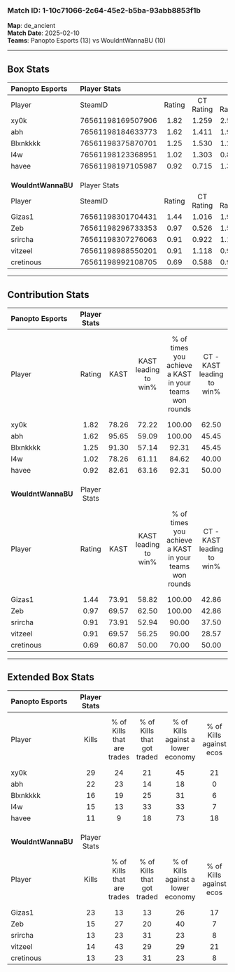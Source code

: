 ### Match ID: 1-10c71066-2c64-45e2-b5ba-93abb8853f1b  
**Map**: de_ancient  
**Match Date**: 2025-02-10  
**Teams**: Panopto Esports (13) vs WouldntWannaBU (10)  

---  

## Box Stats  

| **Panopto Esports** | Player Stats      |        |           |          |       |       |       |         |        |      |     |
| :- | :- | :-: | :-: | :-: | :-: | :-: | :-: | :-: | :-: | :-: | :-: |
| Player              | SteamID           | Rating | CT Rating | T Rating | KAST  |  ADR  | Kills | Assists | Deaths | K/D  | HS% |
| xy0k                | 76561198169507906 |  1.82  |   1.259   |  2.579   | 78.26 | 125.2 |  29   |    5    |   14   | 2.07 | 62  |
| abh                 | 76561198184633773 |  1.62  |   1.411   |  1.992   | 95.65 | 109.7 |  22   |   13    |   16   | 1.38 | 72  |
| Blxnkkkk            | 76561198375870701 |  1.25  |   1.530   |  1.235   | 91.30 | 70.2  |  16   |   10    |   15   | 1.07 | 25  |
| l4w                 | 76561198123368951 |  1.02  |   1.303   |  0.865   | 78.26 | 68.4  |  15   |    6    |   18   | 0.83 | 40  |
| havee               | 76561198197105987 |  0.92  |   0.715   |  1.358   | 82.61 | 53.7  |  11   |    5    |   15   | 0.73 | 54  |
|                     |                   |        |           |          |       |       |       |         |        |      |     |
|                     |                   |        |           |          |       |       |       |         |        |      |     |
|                     |                   |        |           |          |       |       |       |         |        |      |     |
| **WouldntWannaBU**  | Player Stats      |        |           |          |       |       |       |         |        |      |     |
| Player              | SteamID           | Rating | CT Rating | T Rating | KAST  |  ADR  | Kills | Assists | Deaths | K/D  | HS% |
| Gizas1              | 76561198301704431 |  1.44  |   1.016   |  1.973   | 73.91 | 101.3 |  23   |    6    |   16   | 1.44 | 56  |
| Zeb                 | 76561198296733353 |  0.97  |   0.526   |  1.596   | 69.57 | 73.1  |  15   |    9    |   19   | 0.79 | 40  |
| srircha             | 76561198307276063 |  0.91  |   0.922   |  1.102   | 73.91 | 52.0  |  13   |    5    |   16   | 0.81 | 15  |
| vitzeel             | 76561198988550201 |  0.91  |   1.118   |  0.950   | 69.57 | 70.4  |  14   |    7    |   19   | 0.74 | 28  |
| cretinous           | 76561198992108705 |  0.69  |   0.588   |  0.924   | 60.87 | 64.9  |  13   |    5    |   23   | 0.57 | 61  |
---  

## Contribution Stats  

| **Panopto Esports** | Player Stats |       |                      |                                                        |                           |                                                             |                          |                                                            |
| :- | :-: | :-: | :-: | :-: | :-: | :-: | :-: | :-: |
| Player              |    Rating    | KAST  | KAST leading to win% | % of times you achieve a KAST in your teams won rounds | CT - KAST leading to win% | CT - % of times you achieve a KAST in your teams won rounds | T - KAST leading to win% | T - % of times you achieve a KAST in your teams won rounds |
| xy0k                |     1.82     | 78.26 |        72.22         |                         100.00                         |           62.50           |                           100.00                            |          80.00           |                           100.00                           |
| abh                 |     1.62     | 95.65 |        59.09         |                         100.00                         |           45.45           |                           100.00                            |          72.73           |                           100.00                           |
| Blxnkkkk            |     1.25     | 91.30 |        57.14         |                         92.31                          |           45.45           |                           100.00                            |          70.00           |                           87.50                            |
| l4w                 |     1.02     | 78.26 |        61.11         |                         84.62                          |           40.00           |                            80.00                            |          87.50           |                           87.50                            |
| havee               |     0.92     | 82.61 |        63.16         |                         92.31                          |           50.00           |                            80.00                            |          72.73           |                           100.00                           |
|                     |              |       |                      |                                                        |                           |                                                             |                          |                                                            |
|                     |              |       |                      |                                                        |                           |                                                             |                          |                                                            |
|                     |              |       |                      |                                                        |                           |                                                             |                          |                                                            |
| **WouldntWannaBU**  | Player Stats |       |                      |                                                        |                           |                                                             |                          |                                                            |
| Player              |    Rating    | KAST  | KAST leading to win% | % of times you achieve a KAST in your teams won rounds | CT - KAST leading to win% | CT - % of times you achieve a KAST in your teams won rounds | T - KAST leading to win% | T - % of times you achieve a KAST in your teams won rounds |
| Gizas1              |     1.44     | 73.91 |        58.82         |                         100.00                         |           42.86           |                           100.00                            |          70.00           |                           100.00                           |
| Zeb                 |     0.97     | 69.57 |        62.50         |                         100.00                         |           42.86           |                           100.00                            |          77.78           |                           100.00                           |
| srircha             |     0.91     | 73.91 |        52.94         |                         90.00                          |           37.50           |                           100.00                            |          66.67           |                           85.71                            |
| vitzeel             |     0.91     | 69.57 |        56.25         |                         90.00                          |           28.57           |                            66.67                            |          77.78           |                           100.00                           |
| cretinous           |     0.69     | 60.87 |        50.00         |                         70.00                          |           50.00           |                           100.00                            |          50.00           |                           57.14                            |
---  

## Extended Box Stats  

| **Panopto Esports** | Player Stats |                            |                            |                                    |                         |                              |                                 |        |                             |                                     |                          |                               |                            |
| :- | :-: | :-: | :-: | :-: | :-: | :-: | :-: | :-: | :-: | :-: | :-: | :-: | :-: |
| Player              |    Kills     | % of Kills that are trades | % of Kills that got traded | % of Kills against a lower economy | % of Kills against ecos | % of Kills that are flawless | % of Kills that are close duels | Deaths | % of Deaths that get traded | % of Deaths against a lower economy | % of Deaths against ecos | % of Deaths that are flawless | % of Deaths that are close |
| xy0k                |      29      |             24             |             21             |                 45                 |           21            |              52              |                0                |   14   |             21              |                 29                  |            0             |              36               |             14             |
| abh                 |      22      |             23             |             14             |                 18                 |            0            |              59              |                5                |   16   |             13              |                 25                  |            0             |              50               |             0              |
| Blxnkkkk            |      16      |             19             |             25             |                 31                 |            6            |              50              |                6                |   15   |             40              |                 27                  |            7             |              67               |             0              |
| l4w                 |      15      |             13             |             33             |                 33                 |            7            |              73              |                7                |   18   |             17              |                 33                  |            6             |              78               |             6              |
| havee               |      11      |             9              |             18             |                 73                 |           18            |              73              |                9                |   15   |             27              |                 27                  |            0             |              60               |             7              |
|                     |              |                            |                            |                                    |                         |                              |                                 |        |                             |                                     |                          |                               |                            |
|                     |              |                            |                            |                                    |                         |                              |                                 |        |                             |                                     |                          |                               |                            |
|                     |              |                            |                            |                                    |                         |                              |                                 |        |                             |                                     |                          |                               |                            |
| **WouldntWannaBU**  | Player Stats |                            |                            |                                    |                         |                              |                                 |        |                             |                                     |                          |                               |                            |
| Player              |    Kills     | % of Kills that are trades | % of Kills that got traded | % of Kills against a lower economy | % of Kills against ecos | % of Kills that are flawless | % of Kills that are close duels | Deaths | % of Deaths that get traded | % of Deaths against a lower economy | % of Deaths against ecos | % of Deaths that are flawless | % of Deaths that are close |
| Gizas1              |      23      |             13             |             13             |                 26                 |           17            |              78              |                0                |   16   |             19              |                 13                  |            0             |              63               |             0              |
| Zeb                 |      15      |             27             |             20             |                 40                 |            7            |              47              |               13                |   19   |             26              |                 16                  |            11            |              42               |             11             |
| srircha             |      13      |             23             |             31             |                 23                 |            8            |              46              |                8                |   16   |             25              |                 19                  |            0             |              63               |             6              |
| vitzeel             |      14      |             43             |             29             |                 29                 |           21            |              64              |                0                |   19   |             26              |                 21                  |            5             |              63               |             5              |
| cretinous           |      13      |             23             |             31             |                 23                 |            8            |              46              |                8                |   23   |             13              |                 22                  |            9             |              65               |             0              |
